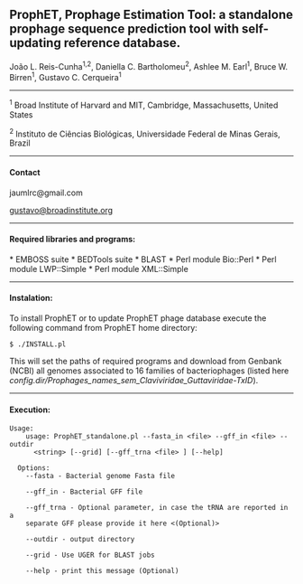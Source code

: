
<h2>ProphET, Prophage Estimation Tool: a standalone prophage sequence prediction tool with self-updating reference database.</h2>

João L. Reis-Cunha<sup>1,2</sup>, Daniella C. Bartholomeu<sup>2</sup>, Ashlee M. Earl<sup>1</sup>,  Bruce W. Birren<sup>1</sup>, Gustavo C. Cerqueira<sup>1</sup>

------

<sup>1</sup> Broad Institute of Harvard and MIT, Cambridge, Massachusetts, United States

<sup>2</sup> Instituto de Ciências Biológicas, Universidade Federal de Minas Gerais, Brazil

------
<h4>Contact</h4>
jaumlrc@gmail.com

gustavo@broadinstitute.org

------
<h4>Required libraries and programs:</h4>
* EMBOSS suite
* BEDTools suite
* BLAST
* Perl module Bio::Perl
* Perl module LWP::Simple
* Perl module XML::Simple


------
<h4>Instalation:</h4>

To install ProphET or to update ProphET phage database execute the following command from ProphET home directory:
```
$ ./INSTALL.pl
```

This will set the paths of required programs and download from Genbank (NCBI) all genomes associated to 16 families of bacteriophages
(listed here *config.dir/Prophages_names_sem_Claviviridae_Guttaviridae-TxID*).
 

------
<h4>Execution:</h4>

```
Usage:
    usage: ProphET_standalone.pl --fasta_in <file> --gff_in <file> --outdir
      <string> [--grid] [--gff_trna <file> ] [--help]

  Options:
    --fasta - Bacterial genome Fasta file

    --gff_in - Bacterial GFF file

    --gff_trna - Optional parameter, in case the tRNA are reported in a
    separate GFF please provide it here <(Optional)>

    --outdir - output directory

    --grid - Use UGER for BLAST jobs

    --help - print this message (Optional)
```
